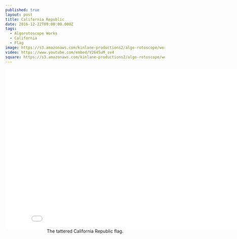 ```yaml
---
published: true
layout: post
title: California Republic
date: 2016-12-22T09:00:00.000Z
tags:
  - Algorotoscope Works
  - California
  - Flag
image: https://s3.amazonaws.com/kinlane-productions2/algo-rotoscope/working/california-republic.png
video: https://www.youtube.com/embed/V2645uM_sv4
square: https://s3.amazonaws.com/kinlane-productions2/algo-rotoscope/working/california-republic-square.png
---
```

<center><iframe width="853" height="505" src="{{ page.video }}" frameborder="0" allowfullscreen></iframe></center>
<center>The tattered California Republic flag.</center>
